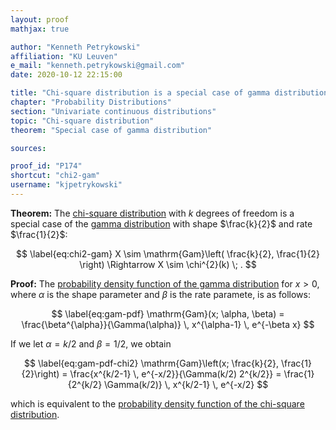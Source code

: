 ```yaml
---
layout: proof
mathjax: true

author: "Kenneth Petrykowski"
affiliation: "KU Leuven"
e_mail: "kenneth.petrykowski@gmail.com"
date: 2020-10-12 22:15:00

title: "Chi-square distribution is a special case of gamma distribution"
chapter: "Probability Distributions"
section: "Univariate continuous distributions"
topic: "Chi-square distribution"
theorem: "Special case of gamma distribution"

sources:

proof_id: "P174"
shortcut: "chi2-gam"
username: "kjpetrykowski"
---
```



**Theorem:** The [chi-square distribution](/D/chi2) with $k$ degrees of freedom is a special case of the [gamma distribution](/D/gam) with shape $\frac{k}{2}$ and rate $\frac{1}{2}$:

$$ \label{eq:chi2-gam}
X \sim \mathrm{Gam}\left( \frac{k}{2}, \frac{1}{2} \right) \Rightarrow X \sim \chi^{2}(k) \; .
$$


**Proof:** The [probability density function of the gamma distribution](/P/gam-pdf) for $x > 0$, where $\alpha$ is the shape parameter and $\beta$ is the rate paramete, is as follows:

$$ \label{eq:gam-pdf}
\mathrm{Gam}(x; \alpha, \beta) = \frac{\beta^{\alpha}}{\Gamma(\alpha)} \, x^{\alpha-1} \, e^{-\beta x}
$$

If we let $\alpha = k/2$ and $\beta = 1/2$, we obtain

$$ \label{eq:gam-pdf-chi2}
\mathrm{Gam}\left(x; \frac{k}{2}, \frac{1}{2}\right) = \frac{x^{k/2-1} \, e^{-x/2}}{\Gamma(k/2) 2^{k/2}} = \frac{1}{2^{k/2} \Gamma(k/2)} \, x^{k/2-1} \, e^{-x/2}
$$

which is equivalent to the [probability density function of the chi-square distribution](/P/chi2-pdf).